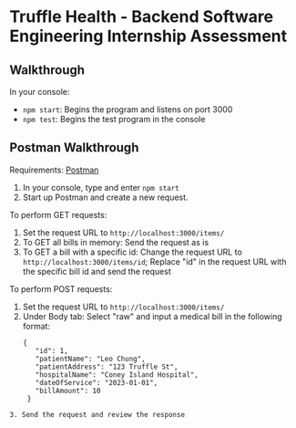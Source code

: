 # Truffle Health - Backend Software Engineering Internship Assessment

## Walkthrough

In your console:

- `npm start`: Begins the program and listens on port 3000
- `npm test`: Begins the test program in the console

## Postman Walkthrough

Requirements: [Postman](https://www.postman.com/downloads/)

1. In your console, type and enter `npm start`
2. Start up Postman and create a new request.

To perform GET requests:

1. Set the request URL to `http://localhost:3000/items/`
2. To GET all bills in memory: Send the request as is
3. To GET a bill with a specific id: Change the request URL to `http://localhost:3000/items/id`; Replace "id" in the request URL with the specific bill id and send the request

To perform POST requests:

1. Set the request URL to `http://localhost:3000/items/`
2. Under Body tab: Select "raw" and input a medical bill in the following format:
   ```
   {
      "id": 1,
      "patientName": "Leo Chung",
      "patientAddress": "123 Truffle St",
      "hospitalName": "Coney Island Hospital",
      "dateOfService": "2023-01-01",
      "billAmount": 10
    }
  ```
3. Send the request and review the response
